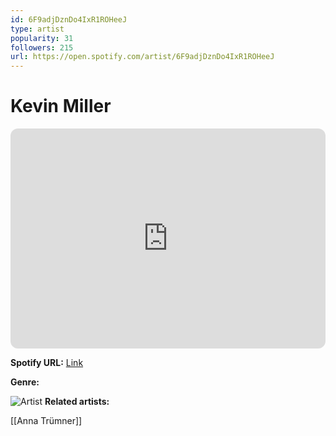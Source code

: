```yaml
---
id: 6F9adjDznDo4IxR1ROHeeJ
type: artist
popularity: 31
followers: 215
url: https://open.spotify.com/artist/6F9adjDznDo4IxR1ROHeeJ
---
```

# Kevin Miller

<iframe style="border-radius:12px" src="https://open.spotify.com/embed/artist/6F9adjDznDo4IxR1ROHeeJ" width="100%" height="352" frameBorder="0" allowfullscreen="" allow="autoplay; clipboard-write; encrypted-media; fullscreen; picture-in-picture" loading="lazy"></iframe>

**Spotify URL:** [Link](https://open.spotify.com/artist/6F9adjDznDo4IxR1ROHeeJ)

**Genre:** 

![Artist](https://i.scdn.co/image/ab6761610000e5eb79f991fe55bc9da75a1f67db)
**Related artists:**

[[Anna Trümner]]
